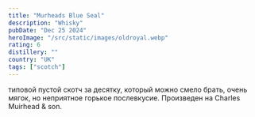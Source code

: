 ```yaml
---
title: "Murheads Blue Seal"
description: "Whisky"
pubDate: "Dec 25 2024"
heroImage: "/src/static/images/oldroyal.webp"
rating: 6
distillery: ""
country: "UK"
tags: ["scotch"]
---
```


типовой пустой скотч за десятку, который можно смело брать, очень мягок, но неприятное горькое послевкусие. Произведен на Charles Muirhead & son.
